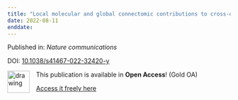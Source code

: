 ```yaml
---
title: "Local molecular and global connectomic contributions to cross-disorder cortical abnormalities."
date: 2022-08-11
enddate:
---
```


Published in: *Nature communications*

DOI: [10.1038/s41467-022-32420-y](https://doi.org/10.1038/s41467-022-32420-y)

<img src="https://upload.wikimedia.org/wikipedia/commons/thumb/7/77/Open_Access_logo_PLoS_transparent.svg/800px-Open_Access_logo_PLoS_transparent.svg.png" alt="drawing" width="50" align="left"/> &nbsp;&nbsp;&nbsp;This publication is available in **Open Access**! (Gold OA)

&nbsp;&nbsp;&nbsp;<a href="https://www.nature.com/articles/s41467-022-32420-y.pdf">Access it freely here</a>

